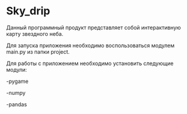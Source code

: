 # Sky_drip
Данный программный продукт представляет собой интерактивную карту звездного неба.

Для запуска приложения необходимо воспользоваться модулем main.py из папки project.

Для работы с приложением необходимо установить следующие модули:

-pygame

-numpy

-pandas
